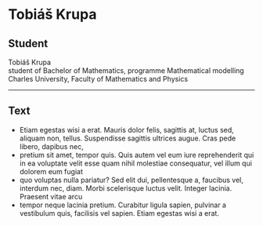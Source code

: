 # Tobiáš Krupa
## Student

Tobiáš Krupa  
student of Bachelor of Mathematics, programme Mathematical modelling
Charles University, Faculty of Mathematics and Physics

* * *

## Text

* Etiam egestas wisi a erat. Mauris dolor felis, sagittis at, luctus sed, aliquam non, tellus. Suspendisse sagittis ultrices augue. Cras pede libero, dapibus nec,  
* pretium sit amet, tempor quis. Quis autem vel eum iure reprehenderit qui in ea voluptate velit esse quam nihil molestiae consequatur, vel illum qui dolorem eum fugiat
* quo voluptas nulla pariatur? Sed elit dui, pellentesque a, faucibus vel, interdum nec, diam. Morbi scelerisque luctus velit. Integer lacinia. Praesent vitae arcu
* tempor neque lacinia pretium. Curabitur ligula sapien, pulvinar a vestibulum quis, facilisis vel sapien. Etiam egestas wisi a erat.
